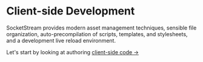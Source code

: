 # Client-side Development

SocketStream provides modern asset management techniques, sensible file organization, auto-precompilation of scripts, templates, and stylesheets, and a development live reload environment.

Let's start by looking at authoring [client-side code →](client-side-code.md)
